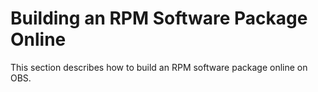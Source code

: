 # Building an RPM Software Package Online<a name="EN-US_TOPIC_0229243696"></a>

This section describes how to build an RPM software package online on OBS.



